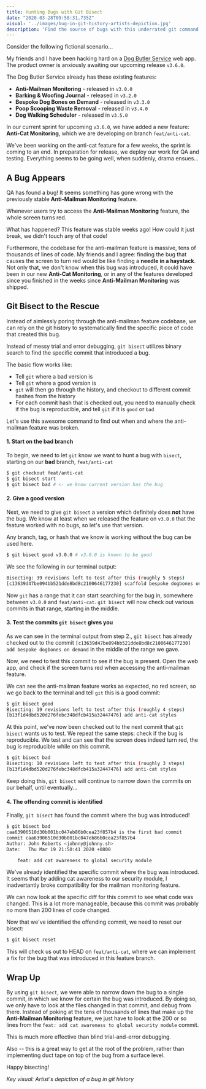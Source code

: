```yaml
---
title: Hunting Bugs with Git Bisect
date: "2020-03-28T09:58:31.735Z"
visual: '../images/bug-in-git-history-artists-depiction.jpg'
description: 'Find the source of bugs with this underrated git command'
---
```


Consider the following fictional scenario...

My friends and I have been hacking hard on a [Dog Butler Service](/notes/git-commands-i-forget/) web app. The product owner is anxiously awaiting our upcoming release `v3.6.0`.

The Dog Butler Service already has these existing features:
* **Anti-Mailman Monitoring** - released in `v3.0.0`
* **Barking & Woofing Journal** - released in `v3.2.0`
* **Bespoke Dog Bones on Demand** - released in `v3.3.0`
* **Poop Scooping Waste Removal** - released in `v3.4.0`
* **Dog Walking Scheduler** - released in `v3.5.0`

In our current sprint for upcoming `v3.6.0`, we have added a new feature: **Anti-Cat Monitoring**, which we are developing on branch `feat/anti-cat`. 

We've been working on the anti-cat feature for a few weeks, the sprint is coming to an end. In preparation for release, we deploy our work for QA and testing. Everything seems to be going well, when suddenly, drama ensues...

## A Bug Appears

QA has found a bug! It seems something has gone wrong with the previously stable **Anti-Mailman Monitoring** feature. 

Whenever users try to access the **Anti-Mailman Monitoring** feature, the whole screen turns red.

What has happened? This feature was stable weeks ago! How could it just break, we didn't touch any of that code!

Furthermore, the codebase for the anti-mailman feature is massive, tens of thousands of lines of code. My friends and I agree: finding the bug that causes the screen to turn red would be like finding a **needle in a haystack**. Not only that, we don't know when this bug was introduced, it could have been in our new **Anti-Cat Monitoring**, or in any of the features developed since you finished in the weeks since **Anti-Mailman Monitoring** was shipped.

## Git Bisect to the Rescue

Instead of aimlessly poring through the anti-mailman feature codebase, we can rely on the git history to systematically find the specific piece of code that created this bug.

Instead of messy trial and error debugging, `git bisect` utilizes binary search to find the specific commit that introduced a bug.

The basic flow works like:
* Tell `git` where a bad version is
* Tell `git` where a good version is
* `git` will then go through the history, and checkout to different commit hashes from the history
* For each commit hash that is checked out, you need to manually check if the bug is reproducible, and tell `git` if it is `good` or `bad`

Let's use this awesome command to find out when and where the anti-mailman feature was broken.


#### 1. Start on the bad branch

To begin, we need to let `git` know we want to hunt a bug with `bisect`, starting on our **bad** branch, `feat/anti-cat`
```bash
$ git checkout feat/anti-cat
$ git bisect start
$ git bisect bad # <- we know current version has the bug
```

#### 2. Give a good version

Next, we need to give `git bisect` a version which definitely does **not** have the bug. We know at least when we released the feature on `v3.0.0` that the feature worked with no bugs, so let's use that version. 

Any branch, tag, or hash that we know is working without the bug can be used here.

```bash
$ git bisect good v3.0.0 # v3.0.0 is known to be good
```

We see the following in our terminal output:
```bash
Bisecting: 39 revisions left to test after this (roughly 5 steps)
[c13639d47be094bb521dde8bd8c2100646177230] scaffold bespoke dogbones on demand
```
Now `git` has a range that it can start searching for the bug in, somewhere between `v3.0.0` and `feat/anti-cat`.  `git bisect` will now check out various commits in that range, starting in the middle. 

#### 3. Test the commits `git bisect` gives you

As we can see in the terminal output from step 2., `git bisect` has already checked out to the commit `[c13639d47be094bb521dde8bd8c2100646177230] add bespoke dogbones on demand` in the middle of the range we gave. 

Now, we need to test this commit to see if the bug is present. Open the web app, and check if the screen turns red when accessing the anti-mailman feature.

We can see the anti-mailman feature works as expected, no red screen, so we go back to the terminal and tell `git` this is a good commit:
```bash
$ git bisect good
Bisecting: 19 revisions left to test after this (roughly 4 steps)
[b13f1d4dbd520d276febc348dfcb415a32447476] add anti-cat styles
```

At this point, we've now been checked out to the next commit that `git bisect` wants us to test. We repeat the same steps: check if the bug is reproducible. We test and can see that the screen does indeed turn red, the bug is reproducible while on this commit.

```bash
$ git bisect bad
Bisecting: 10 revisions left to test after this (roughly 3 steps)
[b13f1d4dbd520d276febc348dfcb415a32447476] add anti-cat styles
```

Keep doing this, `git bisect` will continue to narrow down the commits on our behalf, until eventually...

#### 4. The offending commit is identified

Finally, `git bisect` has found the commit where the bug was introduced!

```bash
$ git bisect bad
caa63906510d30b001bc047eb86b0cea23f857b4 is the first bad commit
commit caa63906510d30b001bc047eb86b0cea23f857b4
Author: John Roberts <johnny@johnny.sh>
Date:   Thu Mar 19 21:50:41 2020 +0800

    feat: add cat awareness to global security module
```

We've already identified the specific commit where the bug was introduced. It seems that by adding cat awareness to our security module, I inadvertantly broke compatibility for the mailman monitoring feature.

We can now look at the specific diff for this commit to see what code was changed. This is a lot more manageable, because this commit was probably no more than 200 lines of code changed.

Now that we've identified the offending commit, we need to reset our bisect:

```bash
$ git bisect reset
```

This will check us out to HEAD on `feat/anti-cat`, where we can implement a fix for the bug that was introduced in this feature branch.

## Wrap Up

By using `git bisect`, we were able to narrow down the bug to a single commit, in which we know for certain the bug was introduced. By doing so, we only have to look at the files changed in that commit, and debug from there. Instead of poking at the tens of thousands of lines that make up the **Anti-Mailman Monitoring** feature, we just have to look at the 200 or so lines from the `feat: add cat awareness to global security module` commit. 

This is much more effective than blind trial-and-error debugging. 

Also -- this is a great way to get at the root of the problem, rather than implementing duct tape on top of the bug from a surface level.

Happy bisecting!

_Key visual: Artist's depiction of a bug in git history_
